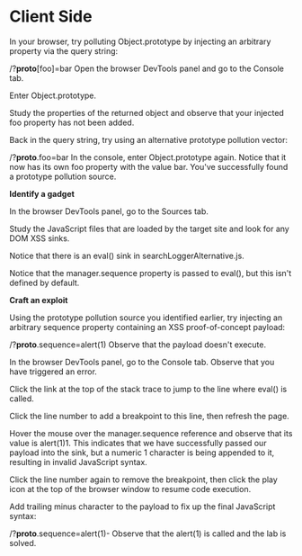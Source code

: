 # Client Side
In your browser, try polluting Object.prototype by injecting an arbitrary property via the query string:

/?__proto__[foo]=bar
Open the browser DevTools panel and go to the Console tab.

Enter Object.prototype.

Study the properties of the returned object and observe that your injected foo property has not been added.

Back in the query string, try using an alternative prototype pollution vector:

/?__proto__.foo=bar
In the console, enter Object.prototype again. Notice that it now has its own foo property with the value bar. You've successfully found a prototype pollution source.

**Identify a gadget**

In the browser DevTools panel, go to the Sources tab.

Study the JavaScript files that are loaded by the target site and look for any DOM XSS sinks.

Notice that there is an eval() sink in searchLoggerAlternative.js.

Notice that the manager.sequence property is passed to eval(), but this isn't defined by default.

**Craft an exploit**

Using the prototype pollution source you identified earlier, try injecting an arbitrary sequence property containing an XSS proof-of-concept payload:

/?__proto__.sequence=alert(1)
Observe that the payload doesn't execute.

In the browser DevTools panel, go to the Console tab. Observe that you have triggered an error.

Click the link at the top of the stack trace to jump to the line where eval() is called.

Click the line number to add a breakpoint to this line, then refresh the page.

Hover the mouse over the manager.sequence reference and observe that its value is alert(1)1. This indicates that we have successfully passed our payload into the sink, but a numeric 1 character is being appended to it, resulting in invalid JavaScript syntax.

Click the line number again to remove the breakpoint, then click the play icon at the top of the browser window to resume code execution.

Add trailing minus character to the payload to fix up the final JavaScript syntax:

/?__proto__.sequence=alert(1)-
Observe that the alert(1) is called and the lab is solved.
